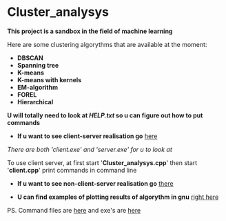 # Cluster_analysys

**This project is a sandbox in the field of machine learning**

Here are some clustering algorythms that are available at the moment:

* **DBSCAN**
* **Spanning tree** 
* **K-means**
* **K-means with kernels**
* **EM-algorithm** 
* **FOREL** 
* **Hierarchical** 

**U will totally need to look at *HELP.txt* so u can figure out how to put commands**

* **If u want to see client-server realisation go** [here](https://github.com/dredddddd/Cluster_analysys/tree/main/Client_server) 

*There are both 'client.exe' and 'server.exe' for u to look at*

To use client server, at first start '**Cluster_analysys.cpp**' then start '**client.cpp**' print commands in command line

* **If u want to see non-client-server realisation go** [there](https://github.com/dredddddd/Cluster_analysys/tree/main/non_Client_server) 

* **U can find examples of plotting results of algorythm in gnu** [right here](https://github.com/dredddddd/Cluster_analysys/tree/main/EXAMPLES)

PS. Command files are [here](https://github.com/dredddddd/Cluster_analysys/tree/main/COMMAND%20FILES) and exe's are [here](https://github.com/dredddddd/Cluster_analysys/tree/main/EXE's%20(separated))
